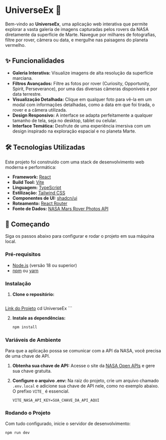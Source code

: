 # UniverseEx 🚀

Bem-vindo ao **UniverseEx**, uma aplicação web interativa que permite explorar a vasta galeria de imagens capturadas pelos rovers da NASA diretamente da superfície de Marte. Navegue por milhares de fotografias, filtre por rover, câmera ou data, e mergulhe nas paisagens do planeta vermelho.

## ✨ Funcionalidades

- **Galeria Interativa:** Visualize imagens de alta resolução da superfície marciana.
- **Filtros Avançados:** Filtre as fotos por rover (Curiosity, Opportunity, Spirit, Perseverance), por uma das diversas câmeras disponíveis e por data terrestre.
- **Visualização Detalhada:** Clique em qualquer foto para vê-la em um modal com informações detalhadas, como a data em que foi tirada, o rover e a câmera utilizada.
- **Design Responsivo:** A interface se adapta perfeitamente a qualquer tamanho de tela, seja no desktop, tablet ou celular.
- **Interface Temática:** Desfrute de uma experiência imersiva com um design inspirado na exploração espacial e no planeta Marte.

## 🛠️ Tecnologias Utilizadas

Este projeto foi construído com uma stack de desenvolvimento web moderna e performática:

- **Framework:** [React](https://react.dev/)
- **Build Tool:** [Vite](https://vitejs.dev/)
- **Linguagem:** [TypeScript](https://www.typescriptlang.org/)
- **Estilização:** [Tailwind CSS](https://tailwindcss.com/)
- **Componentes de UI:** [shadcn/ui](https://ui.shadcn.com/)
- **Roteamento:** [React Router](https://reactrouter.com/)
- **Fonte de Dados:** [NASA Mars Rover Photos API](https://api.nasa.gov/)

## 🚀 Começando

Siga os passos abaixo para configurar e rodar o projeto em sua máquina local.

### Pré-requisitos

- [Node.js](https://nodejs.org/) (versão 18 ou superior)
- [npm](https://www.npmjs.com/) ou [yarn](https://yarnpkg.com/)

### Instalação

1.  **Clone o repositório:**
    ```bash
[Link do Projeto](https://github.com/YlsonSantos/UniverseEx.git)
    cd UniverseEx
    ```

2.  **Instale as dependências:**
    ```bash
    npm install
    ```

### Variáveis de Ambiente

Para que a aplicação possa se comunicar com a API da NASA, você precisa de uma chave de API.

1.  **Obtenha sua chave de API:**
    Acesse o site da [NASA Open APIs](https://api.nasa.gov/) e gere sua chave gratuita.

2.  **Configure o arquivo .env:**
    Na raiz do projeto, crie um arquivo chamado `.env.local` e adicione sua chave de API nele, como no exemplo abaixo. O prefixo `VITE_` é essencial.
    ```
    VITE_NASA_API_KEY=SUA_CHAVE_DA_API_AQUI
    ```

### Rodando o Projeto

Com tudo configurado, inicie o servidor de desenvolvimento:

```bash
npm run dev
```